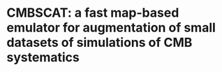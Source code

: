 # CMBSCAT: a fast map-based emulator for augmentation of small datasets of simulations of CMB systematics

